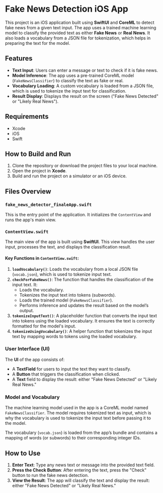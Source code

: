 # Fake News Detection iOS App

This project is an iOS application built using **SwiftUI** and **CoreML** to detect fake news from a given text input. The app uses a trained machine learning model to classify the provided text as either **Fake News** or **Real News**. It also loads a vocabulary from a JSON file for tokenization, which helps in preparing the text for the model.

## Features

- **Text Input**: Users can enter a message or text to check if it is fake news.
- **Model Inference**: The app uses a pre-trained CoreML model (`FakeNewsClassifier`) to classify the text as fake or real.
- **Vocabulary Loading**: A custom vocabulary is loaded from a JSON file, which is used to tokenize the input text for classification.
- **Result Display**: Displays the result on the screen ("Fake News Detected" or "Likely Real News").

## Requirements

- Xcode
- iOS
- Swift

## How to Build and Run

1. Clone the repository or download the project files to your local machine.
2. Open the project in **Xcode**.
3. Build and run the project on a simulator or an iOS device.

## Files Overview

### `fake_news_detector_finaleApp.swift`

This is the entry point of the application. It initializes the `ContentView` and runs the app's main view.

### `ContentView.swift`

The main view of the app is built using **SwiftUI**. This view handles the user input, processes the text, and displays the classification result.

#### Key Functions in `ContentView.swift`:

1. **`loadVocabulary()`**: Loads the vocabulary from a local JSON file (`vocab.json`), which is used to tokenize input text.
2. **`checkForFakeNews()`**: The function that handles the classification of the input text. It:
   - Loads the vocabulary.
   - Tokenizes the input text into tokens (subwords).
   - Loads the trained model (`FakeNewsClassifier`).
   - Performs inference and updates the result based on the model’s output.
3. **`tokenizeInputText()`**: A placeholder function that converts the input text into tokens using the loaded vocabulary. It ensures the text is correctly formatted for the model's input.
4. **`tokenizeUsingVocabulary()`**: A helper function that tokenizes the input text by mapping words to tokens using the loaded vocabulary.
   
### User Interface (UI)

The **UI** of the app consists of:

- A **TextField** for users to input the text they want to classify.
- A **Button** that triggers the classification when clicked.
- A **Text** field to display the result: either "Fake News Detected" or "Likely Real News."

### Model and Vocabulary

The machine learning model used in the app is a CoreML model named `FakeNewsClassifier`. The model requires tokenized text as input, which is why the vocabulary is used to tokenize the input text before passing it to the model.

The vocabulary (`vocab.json`) is loaded from the app’s bundle and contains a mapping of words (or subwords) to their corresponding integer IDs.

## How to Use

1. **Enter Text**: Type any news text or message into the provided text field.
2. **Press the Check Button**: After entering the text, press the "Check" button to run the fake news detection.
3. **View the Result**: The app will classify the text and display the result: either "Fake News Detected" or "Likely Real News."
